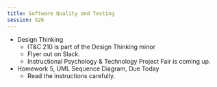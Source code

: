 ```yaml
---
title: Software Quality and Testing
session: S26
---
```


* Design Thinking
    * IT&C 210 is part of the Design Thinking minor
    * Flyer out on Slack.
    * Instructional Psychology & Technology Project Fair is coming up.
* Homework 5, UML Sequence Diagram, Due Today
    * Read the instructions carefully.
